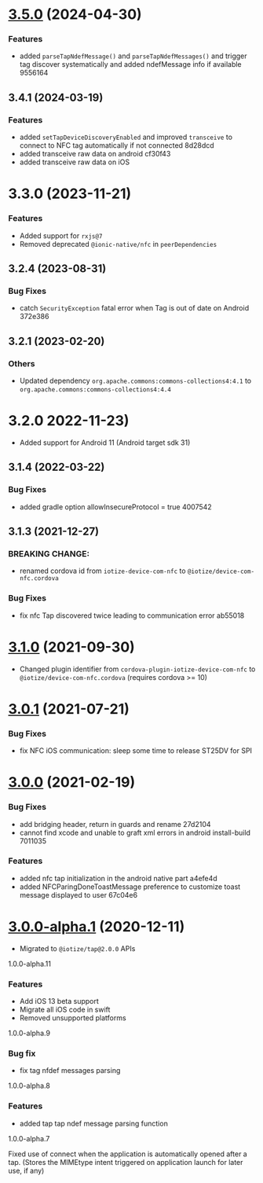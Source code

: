 # [3.5.0](https://github.com/iotize-sas/device-com-nfc.cordova/compare/v3.2.3...v3.5.0) (2024-04-30)


### Features

* added `parseTapNdefMessage()` and `parseTapNdefMessages()` and trigger tag discover systematically and added ndefMessage info if available 9556164



## 3.4.1 (2024-03-19)


### Features

* added `setTapDeviceDiscoveryEnabled` and improved `transceive` to connect to NFC tag automatically if not connected 8d28dcd
* added transceive raw data on android cf30f43
* added transceive raw data on iOS 



# 3.3.0 (2023-11-21)

### Features

- Added support for `rxjs@7`
- Removed deprecated `@ionic-native/nfc` in `peerDependencies`

## 3.2.4 (2023-08-31)

### Bug Fixes

- catch `SecurityException` fatal error when Tag is out of date on Android 372e386

## 3.2.1 (2023-02-20)

### Others

- Updated dependency `org.apache.commons:commons-collections4:4.1` to `org.apache.commons:commons-collections4:4.4`

# 3.2.0 2022-11-23)

- Added support for Android 11 (Android target sdk 31)

## 3.1.4 (2022-03-22)

### Bug Fixes

- added gradle option allowInsecureProtocol = true 4007542

## 3.1.3 (2021-12-27)

### BREAKING CHANGE:

- renamed cordova id from `iotize-device-com-nfc` to `@iotize/device-com-nfc.cordova`

### Bug Fixes

- fix nfc Tap discovered twice leading to communication error ab55018

<a name="3.1.0"></a>

# [3.1.0](https://github.com/iotize-sas/device-com-nfc.cordova/compare/v3.0.1...v3.1.0) (2021-09-30)

- Changed plugin identifier from `cordova-plugin-iotize-device-com-nfc` to `@iotize/device-com-nfc.cordova` (requires cordova >= 10)

<a name="3.0.1"></a>

# [3.0.1](https://github.com/iotize-sas/device-com-nfc.cordova/compare/v3.0.0...v3.0.1) (2021-07-21)

### Bug Fixes

- fix NFC iOS communication: sleep some time to release ST25DV for SPI

<a name="3.0.0"></a>

# [3.0.0](https://github.com/iotize-sas/device-com-nfc.cordova/compare/v1.0.0-alpha.9...v3.0.0) (2021-02-19)

### Bug Fixes

- add bridging header, return in guards and rename 27d2104
- cannot find xcode and unable to graft xml errors in android install-build 7011035

### Features

- added nfc tap initialization in the android native part a4efe4d
- added NFCParingDoneToastMessage preference to customize toast message displayed to user 67c04e6

<a name="3.0.0-alpha.1"></a>

# [3.0.0-alpha.1](https://github.com/iotize-sas/device-com-nfc.cordova/compare/v1.0.0-alpha.9...v3.0.0-alpha.1) (2020-12-11)

- Migrated to `@iotize/tap@2.0.0` APIs

<a name="1.0.0-alpha.11">1.0.0-alpha.11</a>

### Features

- Add iOS 13 beta support
- Migrate all iOS code in swift
- Removed unsupported platforms

<a name="1.0.0-alpha.9">1.0.0-alpha.9</a>

### Bug fix

- fix tag nfdef messages parsing

<a name="1.0.0-alpha.9">1.0.0-alpha.8</a>

### Features

- added tap tap ndef message parsing function

<a name="1.0.0-alpha.7">1.0.0-alpha.7</a>

Fixed use of connect when the application is automatically opened after a tap. (Stores the MIMEtype intent triggered on application launch for later use, if any)

<a name="1.0.0-alpha.1"></a>
